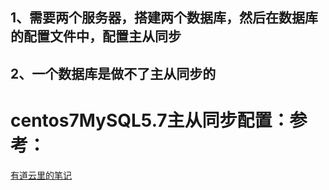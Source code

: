 ## 1、需要两个服务器，搭建两个数据库，然后在数据库的配置文件中，配置主从同步 
## 2、一个数据库是做不了主从同步的


# centos7MySQL5.7主从同步配置：参考：
[有道云里的笔记](https://note.youdao.com/web/#/file/WEBcea4e5ce2c3c7a3444858a33a8a9253a/note/WEBbc13bd04546558a741531944fbf1bb32/)




   
